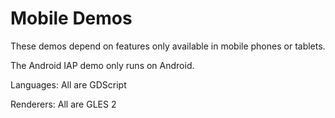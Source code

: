 # Mobile Demos

These demos depend on features only available in mobile phones or tablets.

The Android IAP demo only runs on Android.

Languages: All are GDScript

Renderers: All are GLES 2
